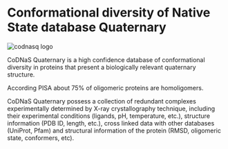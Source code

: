 # Conformational diversity of Native State database Quaternary
![codnasq logo](https://github.com/gstn-caruso/codnasq/blob/master/assets/logo.png?raw=true)

CoDNaS Quaternary is a high confidence database of conformational diversity in proteins that present a biologically relevant quaternary structure.

According PISA about 75% of oligomeric proteins are homoligomers.

CoDNaS Quaternary possess a collection of redundant complexes experimentally determined by X-ray crystallography technique, including their experimental conditions (ligands, pH, temperature, etc.), structure information (PDB ID, length, etc.), cross linked data with other databases (UniProt, Pfam) and structural information of the protein (RMSD, oligomeric state, conformers, etc).
